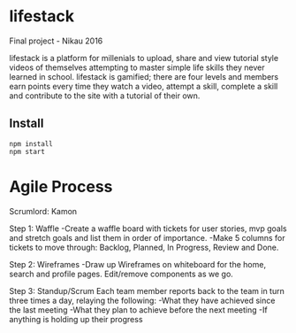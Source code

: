 # lifestack
Final project - Nikau 2016

lifestack is a platform for millenials to upload, share and view tutorial style videos of themselves attempting to master simple life skills they never learned in school. lifestack is gamified; there are four levels and members earn points every time they watch a video, attempt a skill, complete a skill and contribute to the site with a tutorial of their own.

## Install
``` 
npm install
npm start 

```

# Agile Process

Scrumlord: Kamon

Step 1: Waffle
-Create a waffle board with tickets for user stories, mvp goals and stretch goals and list them in order of importance.
-Make 5 columns for tickets to move through: Backlog, Planned, In Progress, Review and Done.

Step 2: Wireframes
-Draw up Wireframes on whiteboard for the home, search and profile pages. Edit/remove components as we go.

Step 3: Standup/Scrum
Each team member reports back to the team in turn three times a day, relaying the following:
-What they have achieved since the last meeting
-What they plan to achieve before the next meeting
-If anything is holding up their progress







